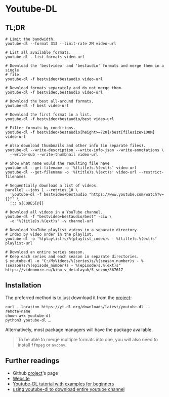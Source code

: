 # Youtube-DL

## TL;DR

```shell
# Limit the bandwidth.
youtube-dl --format 313 --limit-rate 2M video-url

# List all available formats.
youtube-dl --list-formats video-url

# Download the 'bestvideo' and 'bestaudio' formats and merge them in a single
# file.
youtube-dl -f bestvideo+bestaudio video-url

# Download formats separately and do not merge them.
youtube-dl -f bestvideo,bestaudio video-url

# Download the best all-around formats.
youtube-dl -f best video-url

# Download the first format in a list.
youtube-dl -f bestvideo+bestaudio/best video-url

# Filter formats by conditions.
youtube-dl -f bestvideo+bestaudio[height>=720]/best[filesize>100M] video-url

# Also download thumbnails and other info (in separate files).
youtube-dl --write-description --write-info-json --write-annotations \
  --write-sub --write-thumbnail video-url

# Show what name would the resulting file have
youtube-dl --get-filename -o '%(title)s.%(ext)s' video-url
youtube-dl --get-filename -o '%(title)s.%(ext)s' video-url --restrict-filenames

# Sequentially download a list of videos.
parallel --jobs 1 --retries 10 \
  'youtube-dl -f bestvideo+bestaudio "https://www.youtube.com/watch?v={}"' \
  ::: ${CODES[@]}

# Download all videos in a YouTube channel.
youtube-dl -f "bestvideo+bestaudio/best" -ciw \
  -o "%(title)s.%(ext)s" -v channel-url

# Download YouTube playlist videos in a separate directory.
# Index by video order in the playlist.
youtube-dl -o '%(playlist)s/%(playlist_index)s - %(title)s.%(ext)s' playlist-url

# Download an entire series season.
# Keep each series and each season in separate directories.
$ youtube-dl -o "C:/MyVideos/%(series)s/%(season_number)s - %(season)s/%(episode_number)s - %(episode)s.%(ext)s" https://videomore.ru/kino_v_detalayah/5_sezon/367617
```

## Installation

The preferred method is to just download it from the [project]:

```shell
curl --location https://yt-dl.org/downloads/latest/youtube-dl --remote-name
chown a+x youtube-dl
python3 youtube-dl …
```

Alternatively, most package managers will have the package available.

> To be able to merge multiple formats into one, you will also need to install `ffmpeg` or `avconv`.

## Further readings

- Github [project]'s page
- [Website]
- [Youtube-DL tutorial with examples for beginners]
- [using youtube-dl to download entire youtube channel]

[project]: https://github.com/ytdl-org/youtube-dl
[website]: http://ytdl-org.gitlab.io/youtube-dl

[youtube-dl tutorial with examples for beginners]: https://ostechnix.com/youtube-dl-tutorial-with-examples-for-beginners
[using youtube-dl to download entire youtube channel]: https://askubuntu.com/questions/856911/using-youtube-dl-to-download-entire-youtube-channel#1245829
